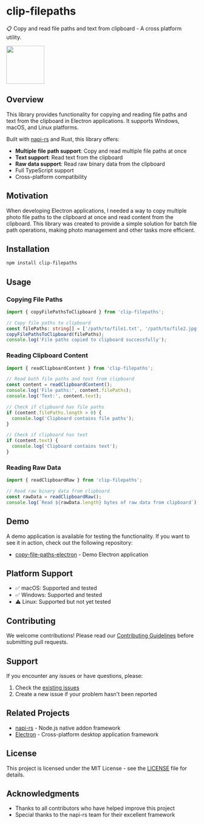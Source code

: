 # clip-filepaths

📋 Copy and read file paths and text from clipboard - A cross platform utility.

<img height="100" src="https://github.com/user-attachments/assets/836b665b-5a53-4b22-b8dc-4cc77a106999" >

## Overview

This library provides functionality for copying and reading file paths and text from the clipboard in Electron applications. It supports Windows, macOS, and Linux platforms. 

Built with [napi-rs](https://napi.rs/) and Rust, this library offers:
- **Multiple file path support**: Copy and read multiple file paths at once
- **Text support**: Read text from the clipboard
- **Raw data support**: Read raw binary data from the clipboard
- Full TypeScript support
- Cross-platform compatibility

## Motivation

When developing Electron applications, I needed a way to copy multiple photo file paths to the clipboard at once and read content from the clipboard. This library was created to provide a simple solution for batch file path operations, making photo management and other tasks more efficient.

## Installation

```bash
npm install clip-filepaths
```

## Usage

### Copying File Paths

```typescript
import { copyFilePathsToClipboard } from 'clip-filepaths';

// Copy file paths to clipboard
const filePaths: string[] = ['/path/to/file1.txt', '/path/to/file2.jpg'];
copyFilePathsToClipboard(filePaths);
console.log('File paths copied to clipboard successfully');
```

### Reading Clipboard Content

```typescript
import { readClipboardContent } from 'clip-filepaths';

// Read both file paths and text from clipboard
const content = readClipboardContent();
console.log('File paths:', content.filePaths);
console.log('Text:', content.text);

// Check if clipboard has file paths
if (content.filePaths.length > 0) {
  console.log('Clipboard contains file paths');
}

// Check if clipboard has text
if (content.text) {
  console.log('Clipboard contains text');
}
```

### Reading Raw Data

```typescript
import { readClipboardRaw } from 'clip-filepaths';

// Read raw binary data from clipboard
const rawData = readClipboardRaw();
console.log(`Read ${rawData.length} bytes of raw data from clipboard`);
```

## Demo

A demo application is available for testing the functionality. If you want to see it in action, check out the following repository:

- [copy-file-paths-electron](https://github.com/tktcorporation/copy-file-paths-electron) - Demo Electron application

## Platform Support

- ✅ macOS: Supported and tested
- ✅ Windows: Supported and tested
- ⚠️ Linux: Supported but not yet tested

## Contributing

We welcome contributions! Please read our [Contributing Guidelines](./docs/CONTRIBUTING.md) before submitting pull requests.

## Support

If you encounter any issues or have questions, please:
1. Check the [existing issues](https://github.com/tktcorporation/clip-filepaths/issues)
2. Create a new issue if your problem hasn't been reported

## Related Projects

- [napi-rs](https://napi.rs/) - Node.js native addon framework
- [Electron](https://www.electronjs.org/) - Cross-platform desktop application framework

## License

This project is licensed under the MIT License - see the [LICENSE](./LICENSE) file for details.

## Acknowledgments

- Thanks to all contributors who have helped improve this project
- Special thanks to the napi-rs team for their excellent framework

